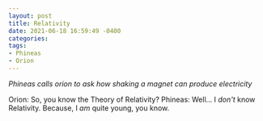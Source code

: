 ```yaml
---
layout: post
title: Relativity
date: 2021-06-18 16:59:49 -0400
categories:
tags:
- Phineas
- Orion
---
```


_Phineas calls orion to ask how shaking a magnet can produce electricity_

Orion: So, you know the Theory of Relativity?
Phineas: Well... I _don't_ know Relativity. Because, I _am_ quite young, you know.

